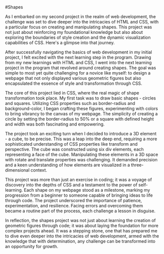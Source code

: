 #Shapes

As I embarked on my second project in the realm of web development, the challenge was set to dive deeper into the intricacies of HTML and CSS, with a particular focus on creating and manipulating shapes. This project was not just about reinforcing my foundational knowledge but also about exploring the boundaries of style creation and the dynamic visualization capabilities of CSS. Here's a glimpse into that journey.

After successfully navigating the basics of web development in my initial project, I felt excited with the next learning step in the program. Drawing from my new learnings with HTML and CSS, I went into the next learning project in the program that revolved around creating shapes. The goal was simple to most yet quite challenging for a novice like myself: to design a webpage that not only displayed various geometric figures but also encapsulated the essence of style and transformation through CSS.

The core of this project lied in CSS, where the real magic of shape transformation took place. My first task was to draw basic shapes - circles and squares. Utilizing CSS properties such as border-radius and background-color, I began crafting these figures, experimenting with colors to bring vibrancy to the canvas of my webpage. The simplicity of creating a circle by setting the border-radius to 50% or a square with defined height and width was both fascinating and empowering.

The project took an exciting turn when I decided to introduce a 3D element - a cube, to be precise. This was a leap into the deep end, requiring a more sophisticated understanding of CSS properties like transform and perspective. The cube was constructed using six div elements, each representing a face of the cube. Manipulating these elements in a 3D space with rotate and translate properties was challenging. It demanded precision and a keen understanding of how elements are visualized in a three-dimensional context.

This project was more than just an exercise in coding; it was a voyage of discovery into the depths of CSS and a testament to the power of self-learning. Each shape on my webpage stood as a milestone, marking my progression from a beginner to someone capable of bringing ideas to life through code. The project underscored the importance of patience, experimentation, and resilience. Facing errors and overcoming them became a routine part of the process, each challenge a lesson in disguise.

In reflection, the shapes project was not just about learning the creation of geometric figures through code; it was about laying the foundation for more complex projects ahead. It was a stepping stone, one that has prepared me to dive even deeper into the intricacies of web development, armed with the knowledge that with determination, any challenge can be transformed into an opportunity for growth.
